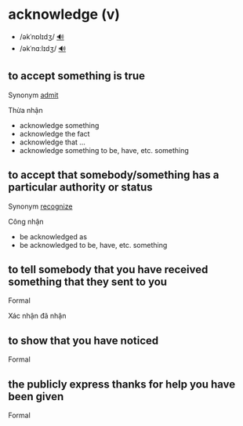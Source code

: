 # acknowledge (v)

- /əkˈnɒlɪdʒ/ [🔊](https://www.oxfordlearnersdictionaries.com/media/english/uk_pron/a/ack/ackno/acknowledge__gb_2.mp3)
- /əkˈnɑːlɪdʒ/ [🔊](https://www.oxfordlearnersdictionaries.com/media/english/us_pron/a/ack/ackno/acknowledge__us_1.mp3)

## to accept something is true

Synonym [admit]()

Thừa nhận

- acknowledge something
- acknowledge the fact
- acknowledge that ...
- acknowledge something to be, have, etc. something

## to accept that somebody/something has a particular authority or status

Synonym [recognize]()

Công nhận

- be acknowledged as
- be acknowledged to be, have, etc. something

## to tell somebody that you have received something that they sent to you

Formal

Xác nhận đã nhận

## to show that you have noticed

Formal

## the publicly express thanks for help you have been given

Formal